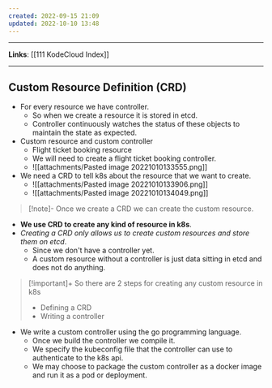 ```yaml
---
created: 2022-09-15 21:09
updated: 2022-10-10 13:48
---
```

---
**Links**: [[111 KodeCloud Index]]

---
## Custom Resource Definition (CRD)
- For every resource we have controller. 
	- So when we create a resource it is stored in etcd.
	- Controller continuously watches the status of these objects to maintain the state as expected.
- Custom resource and custom controller
	- Flight ticket booking resource
	- We will need to create a flight ticket booking controller.
	- ![[attachments/Pasted image 20221010133555.png]]
- We need a CRD to tell k8s about the resource that we want to create.
	- ![[attachments/Pasted image 20221010133906.png]]
	- ![[attachments/Pasted image 20221010134049.png]]

> [!note]- Once we create a CRD we can create the custom resource.

- **We use CRD to create any kind of resource in k8s**.
- *Creating a CRD only allows us to create custom resources and store them on etcd*.
	- Since we don't have a controller yet.
	- A custom resource without a controller is just data sitting in etcd and does not do anything.

> [!important]+ So there are 2 steps for creating any custom resource in k8s
> - Defining a CRD
> - Writing a controller

- We write a custom controller using the go programming language.
	- Once we build the controller we compile it.
	- We specify the kubeconfig file that the controller can use to authenticate to the k8s api.
	- We may choose to package the custom controller as a docker image and run it as a pod or deployment.
